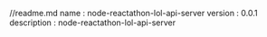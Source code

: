 //readme.md
name : node-reactathon-lol-api-server
version : 0.0.1
description : node-reactathon-lol-api-server